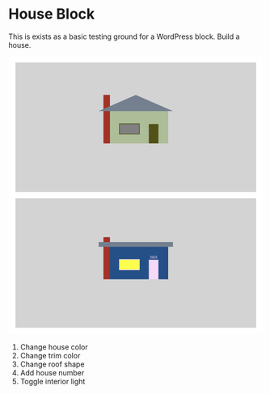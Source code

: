 # House Block

This is exists as a basic testing ground for a WordPress block. Build a house.

![screenshot](screenshot-1.png)

1. Change house color
2. Change trim color
3. Change roof shape
4. Add house number
5. Toggle interior light
